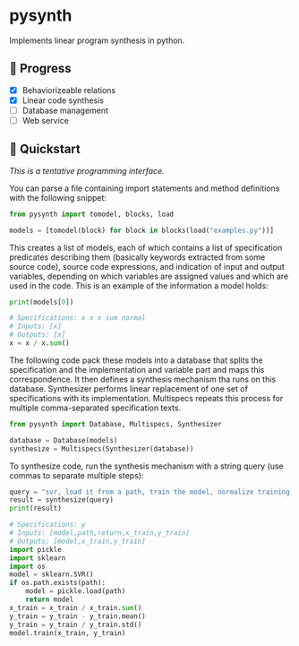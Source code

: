 # pysynth
Implements linear program synthesis in python.

## :compass: Progress
- [x] Behaviorizeable relations
- [x] Linear code synthesis
- [ ] Database management
- [ ] Web service

## :rocket: Quickstart
*This is a tentative programming interface.*

You can parse a file containing import statements
and method definitions with the following snippet:

```python
from pysynth import tomodel, blocks, load

models = [tomodel(block) for block in blocks(load("examples.py"))]
```

This creates a list of models, each of which contains a list
of specification predicates describing them (basically keywords
extracted from some source code), source code expressions,
and indication of input and output variables, depending on which
variables are assigned values and which are used in the code.
This is an example of the information a model holds:

```python
print(models[0])

# Specifications: x x x sum normal
# Inputs: [x]
# Outputs: [x]
x = x / x.sum()  
```

The following code pack these models into a database that splits the 
specification and the implementation and variable part
and maps this correspondence. It then defines a synthesis mechanism
tha runs on this database. Synthesizer performs linear replacement
of one set of specifications with its implementation. Multispecs
repeats this process for multiple comma-separated specification texts.

```python
from pysynth import Database, Multispecs, Synthesizer

database = Database(models)
synthesize = Multispecs(Synthesizer(database))
```

To synthesize code, run the synthesis mechanism with a string query
(use commas to separate multiple steps):

```python
query = "svr, load it from a path, train the model, normalize training x, standardize y"
result = synthesize(query)
print(result)

# Specifications: y
# Inputs: [model,path,return,x_train,y_train]
# Outputs: [model,x_train,y_train]
import pickle
import sklearn
import os
model = sklearn.SVR()
if os.path.exists(path):
    model = pickle.load(path)
    return model
x_train = x_train / x_train.sum()  
y_train = y_train - y_train.mean()
y_train = y_train / y_train.std()
model.train(x_train, y_train)

```